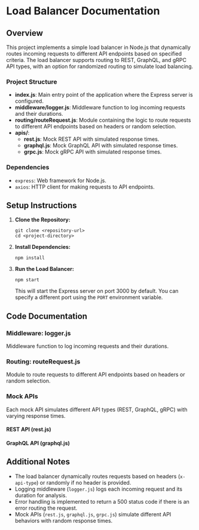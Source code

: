 # Load Balancer Documentation

## Overview

This project implements a simple load balancer in Node.js that dynamically routes incoming requests to different API endpoints based on specified criteria. The load balancer supports routing to REST, GraphQL, and gRPC API types, with an option for randomized routing to simulate load balancing.

### Project Structure

- **index.js**: Main entry point of the application where the Express server is configured.
- **middleware/logger.js**: Middleware function to log incoming requests and their durations.
- **routing/routeRequest.js**: Module containing the logic to route requests to different API endpoints based on headers or random selection.
- **apis/**:
  - **rest.js**: Mock REST API with simulated response times.
  - **graphql.js**: Mock GraphQL API with simulated response times.
  - **grpc.js**: Mock gRPC API with simulated response times.

### Dependencies

- `express`: Web framework for Node.js.
- `axios`: HTTP client for making requests to API endpoints.

## Setup Instructions

1. **Clone the Repository:**
   ```
   git clone <repository-url>
   cd <project-directory>
   ```

2. **Install Dependencies:**
   ```
   npm install
   ```

3. **Run the Load Balancer:**
   ```
   npm start
   ```
   This will start the Express server on port 3000 by default. You can specify a different port using the `PORT` environment variable.

## Code Documentation

### Middleware: logger.js
Middleware function to log incoming requests and their durations.


### Routing: routeRequest.js
Module to route requests to different API endpoints based on headers or random selection.


### Mock APIs
Each mock API simulates different API types (REST, GraphQL, gRPC) with varying response times.

#### REST API (rest.js)

#### GraphQL API (graphql.js)

## Additional Notes

- The load balancer dynamically routes requests based on headers (`x-api-type`) or randomly if no header is provided.
- Logging middleware (`logger.js`) logs each incoming request and its duration for analysis.
- Error handling is implemented to return a 500 status code if there is an error routing the request.
- Mock APIs (`rest.js`, `graphql.js`, `grpc.js`) simulate different API behaviors with random response times.
